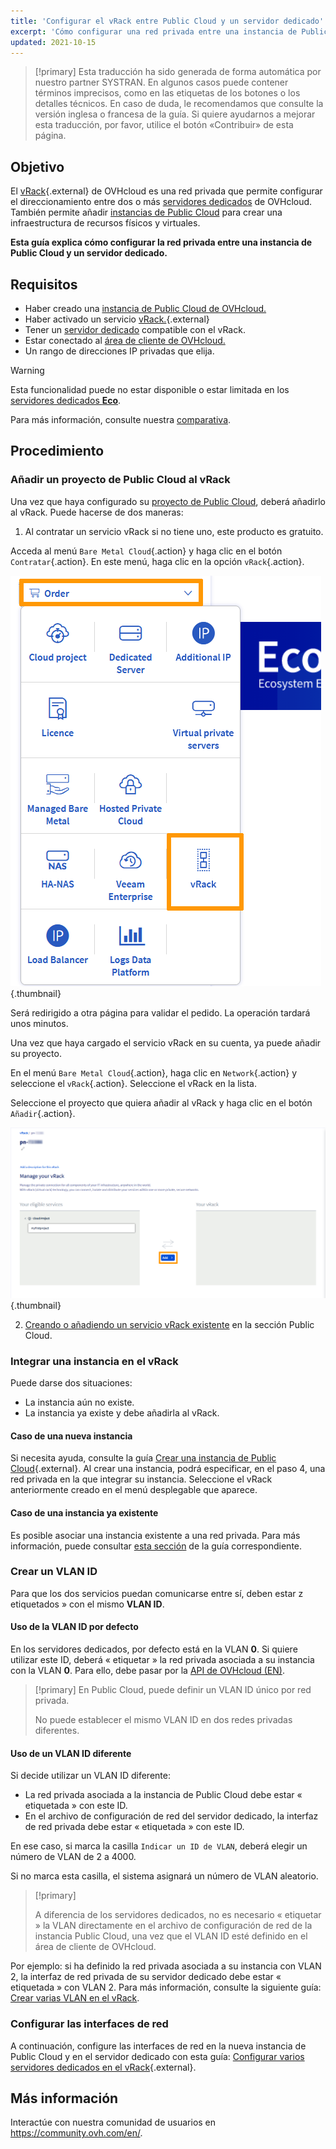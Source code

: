 ```yaml
---
title: 'Configurar el vRack entre Public Cloud y un servidor dedicado'
excerpt: 'Cómo configurar una red privada entre una instancia de Public Cloud y un servidor dedicado'
updated: 2021-10-15
---
```


> [!primary]
> Esta traducción ha sido generada de forma automática por nuestro partner SYSTRAN. En algunos casos puede contener términos imprecisos, como en las etiquetas de los botones o los detalles técnicos. En caso de duda, le recomendamos que consulte la versión inglesa o francesa de la guía. Si quiere ayudarnos a mejorar esta traducción, por favor, utilice el botón «Contribuir» de esta página.
>


## Objetivo

El [vRack](https://www.ovh.com/world/es/soluciones/vrack/){.external} de OVHcloud es una red privada que permite configurar el direccionamiento entre dos o más [servidores dedicados](https://www.ovhcloud.com/es/bare-metal/) de OVHcloud. También permite añadir [instancias de Public Cloud](https://www.ovhcloud.com/es/public-cloud/) para crear una infraestructura de recursos físicos y virtuales.

**Esta guía explica cómo configurar la red privada entre una instancia de Public Cloud y un servidor dedicado.**


## Requisitos

* Haber creado una [instancia de Public Cloud de OVHcloud.](/pages/public_cloud/compute/public-cloud-first-steps)
* Haber activado un servicio [vRack.](https://www.ovh.com/world/es/soluciones/vrack/){.external}
* Tener un [servidor dedicado](https://www.ovhcloud.com/es/bare-metal/) compatible con el vRack.
* Estar conectado al [área de cliente de OVHcloud.](https://ca.ovh.com/auth/?action=gotomanager&from=https://www.ovh.com/world/&ovhSubsidiary=ws)
* Un rango de direcciones IP privadas que elija.

> [!warning]
> Esta funcionalidad puede no estar disponible o estar limitada en los [servidores dedicados **Eco**](https://eco.ovhcloud.com/es/about/).
>
> Para más información, consulte nuestra [comparativa](https://eco.ovhcloud.com/es/compare/).

## Procedimiento

### Añadir un proyecto de Public Cloud al vRack

Una vez que haya configurado su [proyecto de Public Cloud](/pages/public_cloud/compute/create_a_public_cloud_project), deberá añadirlo al vRack. Puede hacerse de dos maneras:

1. Al contratar un servicio vRack si no tiene uno, este producto es gratuito.

Acceda al menú `Bare Metal Cloud`{.action} y haga clic en el botón `Contratar`{.action}. En este menú, haga clic en la opción `vRack`{.action}.

![Contratar el vRack](images/orderingvrack.png){.thumbnail}

Será redirigido a otra página para validar el pedido. La operación tardará unos minutos.

Una vez que haya cargado el servicio vRack en su cuenta, ya puede añadir su proyecto.

En el menú `Bare Metal Cloud`{.action}, haga clic en `Network`{.action} y seleccione el `vRack`{.action}. Seleccione el vRack en la lista.

Seleccione el proyecto que quiera añadir al vRack y haga clic en el botón `Añadir`{.action}.

![añadir un proyecto al vrack](images/addprojectvrack.png){.thumbnail}

<ol start="2">
  <li><a href="/pages/public_cloud/public_cloud_network_services/getting-started-07-creating-vrack#etapa-1-activar-y-gestionar-un-vrack">Creando o añadiendo un servicio vRack existente</a> en la sección Public Cloud.</li>
</ol>

### Integrar una instancia en el vRack

Puede darse dos situaciones:

- La instancia aún no existe.
- La instancia ya existe y debe añadirla al vRack.

#### Caso de una nueva instancia

Si necesita ayuda, consulte la guía [Crear una instancia de Public Cloud](/pages/public_cloud/compute/public-cloud-first-steps#3-crear-una-instancia){.external}. Al crear una instancia, podrá especificar, en el paso 4, una red privada en la que integrar su instancia. Seleccione el vRack anteriormente creado en el menú desplegable que aparece.

#### Caso de una instancia ya existente

Es posible asociar una instancia existente a una red privada. Para más información, puede consultar [esta sección](/pages/public_cloud/public_cloud_network_services/getting-started-07-creating-vrack#caso-de-una-instancia-ya-existente) de la guía correspondiente.

### Crear un VLAN ID

Para que los dos servicios puedan comunicarse entre sí, deben estar z etiquetados » con el mismo **VLAN ID**. 

#### Uso de la VLAN ID por defecto

En los servidores dedicados, por defecto está en la VLAN **0**. Si quiere utilizar este ID, deberá « etiquetar » la red privada asociada a su instancia con la VLAN **0**. Para ello, debe pasar por la [API de OVHcloud (EN)](/pages/public_cloud/public_cloud_network_services/getting-started-08-creating-vrack-with-api#step-3-creating-a-vlan-in-the-vrack).


> [!primary]
> En Public Cloud, puede definir un VLAN ID único por red privada.
>
> No puede establecer el mismo VLAN ID en dos redes privadas diferentes.

#### Uso de un VLAN ID diferente

Si decide utilizar un VLAN ID diferente:

- La red privada asociada a la instancia de Public Cloud debe estar « etiquetada » con este ID.
- En el archivo de configuración de red del servidor dedicado, la interfaz de red privada debe estar « etiquetada » con este ID.

En ese caso, si marca la casilla `Indicar un ID de VLAN`, deberá elegir un número de VLAN de 2 a 4000.

Si no marca esta casilla, el sistema asignará un número de VLAN aleatorio.

> [!primary]
> 
> A diferencia de los servidores dedicados, no es necesario « etiquetar » la VLAN directamente en el archivo de configuración de red de la instancia Public Cloud, una vez que el VLAN ID esté definido en el área de cliente de OVHcloud.
>

Por ejemplo: si ha definido la red privada asociada a su instancia con VLAN 2, la interfaz de red privada de su servidor dedicado debe estar « etiquetada » con VLAN 2. Para más información, consulte la siguiente guía: [Crear varias VLAN en el vRack](/pages/bare_metal_cloud/dedicated_servers/creating-multiple-vlans-in-a-vrack).

### Configurar las interfaces de red

A continuación, configure las interfaces de red en la nueva instancia de Public Cloud y en el servidor dedicado con esta guía: [Configurar varios servidores dedicados en el vRack](/pages/bare_metal_cloud/dedicated_servers/vrack_configuring_on_dedicated_server){.external}.

## Más información

Interactúe con nuestra comunidad de usuarios en <https://community.ovh.com/en/>.

